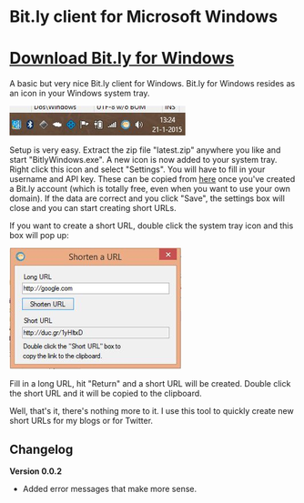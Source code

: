 # Bit.ly client for Microsoft Windows

# [Download Bit.ly for Windows](https://github.com/dukeofharen/bitly-windows/raw/master/latest.zip)

A basic but very nice Bit.ly client for Windows. Bit.ly for Windows resides as an icon in your Windows system tray.

![Bit.ly resides in the Windows system tray](https://raw.githubusercontent.com/dukeofharen/bitly-windows/master/img/systemtray.jpg)

Setup is very easy. Extract the zip file "latest.zip" anywhere you like and start "BitlyWindows.exe". A new icon is now added to your system tray. Right click this icon and select "Settings". You will have to fill in your username and API key. These can be copied from [here](https://bitly.com/a/your_api_key) once you've created a Bit.ly account (which is totally free, even when you want to use your own domain). If the data are correct and you click "Save", the settings box will close and you can start creating short URLs.

If you want to create a short URL, double click the system tray icon and this box will pop up:

![Shorten a URL](https://raw.githubusercontent.com/dukeofharen/bitly-windows/master/img/shorturl.jpg)

Fill in a long URL, hit "Return" and a short URL will be created. Double click the short URL and it will be copied to the clipboard.

Well, that's it, there's nothing more to it. I use this tool to quickly create new short URLs for my blogs or for Twitter.

## Changelog

**Version 0.0.2**
- Added error messages that make more sense.